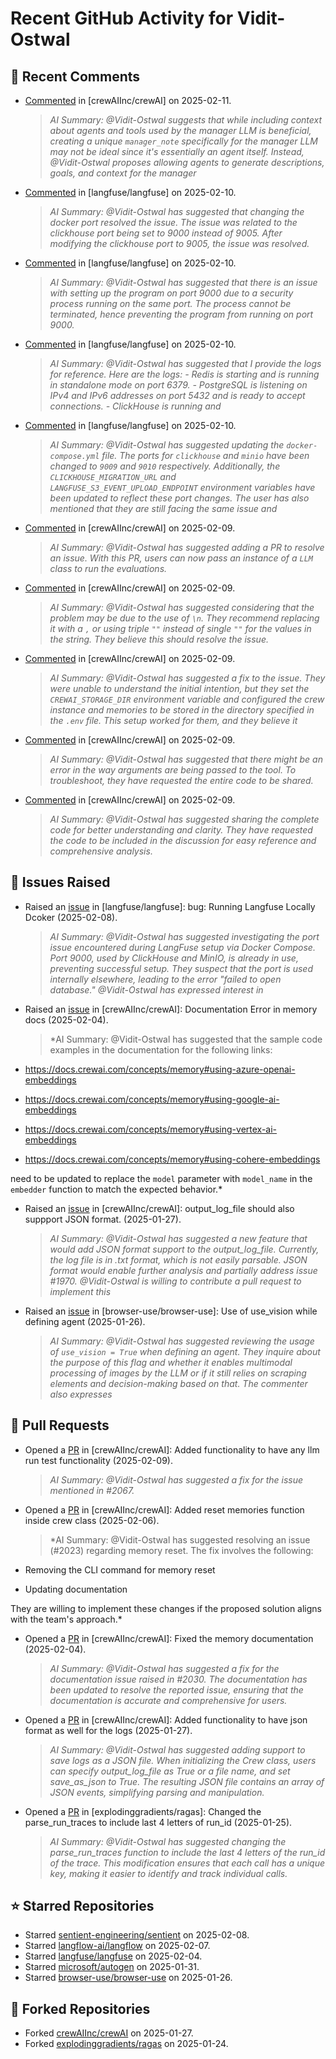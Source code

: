 # Recent GitHub Activity for Vidit-Ostwal

## 💬 Recent Comments
- [Commented](https://github.com/crewAIInc/crewAI/issues/2095#issuecomment-2650913664) in [crewAIInc/crewAI] on 2025-02-11.
  > *AI Summary: @Vidit-Ostwal suggests that while including context about agents and tools used by the manager LLM is beneficial, creating a unique `manager_note` specifically for the manager LLM may not be ideal since it's essentially an agent itself. Instead, @Vidit-Ostwal proposes allowing agents to generate descriptions, goals, and context for the manager*
- [Commented](https://github.com/langfuse/langfuse/issues/5432#issuecomment-2648935567) in [langfuse/langfuse] on 2025-02-10.
  > *AI Summary: @Vidit-Ostwal has suggested that changing the docker port resolved the issue. The issue was related to the clickhouse port being set to 9000 instead of 9005. After modifying the clickhouse port to 9005, the issue was resolved.*
- [Commented](https://github.com/langfuse/langfuse/issues/5432#issuecomment-2648363009) in [langfuse/langfuse] on 2025-02-10.
  > *AI Summary: @Vidit-Ostwal has suggested that there is an issue with setting up the program on port 9000 due to a security process running on the same port. The process cannot be terminated, hence preventing the program from running on port 9000.*
- [Commented](https://github.com/langfuse/langfuse/issues/5432#issuecomment-2648098489) in [langfuse/langfuse] on 2025-02-10.
  > *AI Summary: @Vidit-Ostwal has suggested that I provide the logs for reference. Here are the logs: - Redis is starting and is running in standalone mode on port 6379. - PostgreSQL is listening on IPv4 and IPv6 addresses on port 5432 and is ready to accept connections. - ClickHouse is running and*
- [Commented](https://github.com/langfuse/langfuse/issues/5432#issuecomment-2648019685) in [langfuse/langfuse] on 2025-02-10.
  > *AI Summary: @Vidit-Ostwal has suggested updating the `docker-compose.yml` file. The ports for `clickhouse` and `minio` have been changed to `9009` and `9010` respectively. Additionally, the `CLICKHOUSE_MIGRATION_URL` and `LANGFUSE_S3_EVENT_UPLOAD_ENDPOINT` environment variables have been updated to reflect these port changes. The user has also mentioned that they are still facing the same issue and*
- [Commented](https://github.com/crewAIInc/crewAI/issues/2067#issuecomment-2646579129) in [crewAIInc/crewAI] on 2025-02-09.
  > *AI Summary: @Vidit-Ostwal has suggested adding a PR to resolve an issue. With this PR, users can now pass an instance of a `LLM` class to run the evaluations.*
- [Commented](https://github.com/crewAIInc/crewAI/issues/2046#issuecomment-2646469809) in [crewAIInc/crewAI] on 2025-02-09.
  > *AI Summary: @Vidit-Ostwal has suggested considering that the problem may be due to the use of `\n`. They recommend replacing it with a `,` or using triple `""` instead of single `""` for the values in the string. They believe this should resolve the issue.*
- [Commented](https://github.com/crewAIInc/crewAI/issues/2014#issuecomment-2646308001) in [crewAIInc/crewAI] on 2025-02-09.
  > *AI Summary: @Vidit-Ostwal has suggested a fix to the issue. They were unable to understand the initial intention, but they set the `CREWAI_STORAGE_DIR` environment variable and configured the crew instance and memories to be stored in the directory specified in the `.env` file. This setup worked for them, and they believe it*
- [Commented](https://github.com/crewAIInc/crewAI/issues/2046#issuecomment-2646302061) in [crewAIInc/crewAI] on 2025-02-09.
  > *AI Summary: @Vidit-Ostwal has suggested that there might be an error in the way arguments are being passed to the tool. To troubleshoot, they have requested the entire code to be shared.*
- [Commented](https://github.com/crewAIInc/crewAI/issues/2054#issuecomment-2646300138) in [crewAIInc/crewAI] on 2025-02-09.
  > *AI Summary: @Vidit-Ostwal has suggested sharing the complete code for better understanding and clarity. They have requested the code to be included in the discussion for easy reference and comprehensive analysis.*

## 🐛 Issues Raised
- Raised an [issue](https://github.com/langfuse/langfuse/issues/5432) in [langfuse/langfuse]: bug: Running Langfuse Locally Dcoker (2025-02-08).
  > *AI Summary: @Vidit-Ostwal has suggested investigating the port issue encountered during LangFuse setup via Docker Compose. Port 9000, used by ClickHouse and MinIO, is already in use, preventing successful setup. They suspect that the port is used internally elsewhere, leading to the error "failed to open database." @Vidit-Ostwal has expressed interest in*
- Raised an [issue](https://github.com/crewAIInc/crewAI/issues/2030) in [crewAIInc/crewAI]: Documentation Error in memory docs (2025-02-04).
  > *AI Summary: @Vidit-Ostwal has suggested that the sample code examples in the documentation for the following links:

- https://docs.crewai.com/concepts/memory#using-azure-openai-embeddings
- https://docs.crewai.com/concepts/memory#using-google-ai-embeddings
- https://docs.crewai.com/concepts/memory#using-vertex-ai-embeddings
- https://docs.crewai.com/concepts/memory#using-cohere-embeddings

need to be updated to replace the `model` parameter with `model_name` in the `embedder` function to match the expected behavior.*
- Raised an [issue](https://github.com/crewAIInc/crewAI/issues/1984) in [crewAIInc/crewAI]: output_log_file should also suppport JSON format. (2025-01-27).
  > *AI Summary: @Vidit-Ostwal has suggested a new feature that would add JSON format support to the output_log_file. Currently, the log file is in .txt format, which is not easily parsable. JSON format would enable further analysis and partially address issue #1970. @Vidit-Ostwal is willing to contribute a pull request to implement this*
- Raised an [issue](https://github.com/browser-use/browser-use/issues/407) in [browser-use/browser-use]: Use of use_vision while defining agent (2025-01-26).
  > *AI Summary: @Vidit-Ostwal has suggested reviewing the usage of `use_vision = True` when defining an agent. They inquire about the purpose of this flag and whether it enables multimodal processing of images by the LLM or if it still relies on scraping elements and decision-making based on that. The commenter also expresses*

## 🚀 Pull Requests
- Opened a [PR](https://github.com/crewAIInc/crewAI/pull/2071) in [crewAIInc/crewAI]: Added functionality to have any llm run test functionality (2025-02-09).
  > *AI Summary: @Vidit-Ostwal has suggested a fix for the issue mentioned in #2067.*
- Opened a [PR](https://github.com/crewAIInc/crewAI/pull/2047) in [crewAIInc/crewAI]: Added reset memories function inside crew class (2025-02-06).
  > *AI Summary: @Vidit-Ostwal has suggested resolving an issue (#2023) regarding memory reset. The fix involves the following:

- Removing the CLI command for memory reset
- Updating documentation 

They are willing to implement these changes if the proposed solution aligns with the team's approach.*
- Opened a [PR](https://github.com/crewAIInc/crewAI/pull/2031) in [crewAIInc/crewAI]: Fixed the memory documentation (2025-02-04).
  > *AI Summary: @Vidit-Ostwal has suggested a fix for the documentation issue raised in #2030. The documentation has been updated to resolve the reported issue, ensuring that the documentation is accurate and comprehensive for users.*
- Opened a [PR](https://github.com/crewAIInc/crewAI/pull/1985) in [crewAIInc/crewAI]: Added functionality to have json format as well for the logs (2025-01-27).
  > *AI Summary: @Vidit-Ostwal has suggested adding support to save logs as a JSON file. When initializing the Crew class, users can specify output_log_file as True or a file name, and set save_as_json to True. The resulting JSON file contains an array of JSON events, simplifying parsing and manipulation.*
- Opened a [PR](https://github.com/explodinggradients/ragas/pull/1880) in [explodinggradients/ragas]: Changed the parse_run_traces to include last 4 letters of run_id (2025-01-25).
  > *AI Summary: @Vidit-Ostwal has suggested changing the parse_run_traces function to include the last 4 letters of the run_id of the trace. This modification ensures that each call has a unique key, making it easier to identify and track individual calls.*

## ⭐ Starred Repositories
- Starred [sentient-engineering/sentient](https://github.com/sentient-engineering/sentient) on 2025-02-08.
- Starred [langflow-ai/langflow](https://github.com/langflow-ai/langflow) on 2025-02-07.
- Starred [langfuse/langfuse](https://github.com/langfuse/langfuse) on 2025-02-04.
- Starred [microsoft/autogen](https://github.com/microsoft/autogen) on 2025-01-31.
- Starred [browser-use/browser-use](https://github.com/browser-use/browser-use) on 2025-01-26.

## 🍴 Forked Repositories
- Forked [crewAIInc/crewAI](https://github.com/Vidit-Ostwal/crewAI) on 2025-01-27.
- Forked [explodinggradients/ragas](https://github.com/Vidit-Ostwal/ragas) on 2025-01-24.

